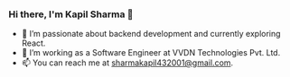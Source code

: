### Hi there, I'm Kapil Sharma 👋

- 👀 I’m passionate about backend development and currently exploring React.
- 🌱 I’m working as a Software Engineer at VVDN Technologies Pvt. Ltd.
- 📫 You can reach me at sharmakapil432001@gmail.com.

<!---
kapilsharma432001/kapilsharma432001 is a ✨ special ✨ repository because its `README.md` (this file) appears on your GitHub profile.
You can click the Preview link to take a look at your changes.
--->
